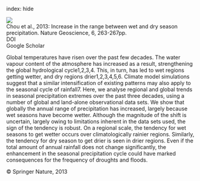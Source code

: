 index: hide

<div class="Citation">
    <div class="Citation-thumb CitationThumb-linked"  data-href="https://doi.org/10.1038/ngeo1744">
      <img src="https://static.claimspace.cloud/climate-study-static/refs/thumbs/12/Chou_et_al_2013-thumb.png" />
    </div>

  <div class="Citation-body">
    <div class="Citation-text">Chou et al., 2013: Increase in the range between wet and dry season precipitation. <span class="Article-journal">Nature Geoscience, </span><span class="Article-volume">6, </span>263-267pp.</div>
    <div class="Citation-links">
      <div class="CitationLink" data-href="https://doi.org/10.1038/ngeo1744">
        <div class="CitationLink-icon CitationLink-Doi"></div>
        <div class="CitationLink-text">DOI</div>
      </div>
      <div class="CitationLink" data-href="https://scholar.google.com/scholar?q=10.1038/ngeo1744">
        <div class="CitationLink-icon CitationLink-Scholar"></div>
        <div class="CitationLink-text">Google Scholar</div>
      </div>
    </div>
  </div>
</div>

Global temperatures have risen over the past few decades. The water vapour content of the atmosphere has increased as a result, strengthening the global hydrological cycle1,2,3,4. This, in turn, has led to wet regions getting wetter, and dry regions drier1,2,3,4,5,6. Climate model simulations suggest that a similar intensification of existing patterns may also apply to the seasonal cycle of rainfall7. Here, we analyse regional and global trends in seasonal precipitation extremes over the past three decades, using a number of global and land-alone observational data sets. We show that globally the annual range of precipitation has increased, largely because wet seasons have become wetter. Although the magnitude of the shift is uncertain, largely owing to limitations inherent in the data sets used, the sign of the tendency is robust. On a regional scale, the tendency for wet seasons to get wetter occurs over climatologically rainier regions. Similarly, the tendency for dry season to get drier is seen in drier regions. Even if the total amount of annual rainfall does not change significantly, the enhancement in the seasonal precipitation cycle could have marked consequences for the frequency of droughts and floods.

<div class="Citation-copy">
&copy; Springer Nature, 2013
</div>